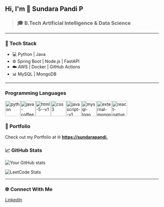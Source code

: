 ## Hi, I'm 👋 Sundara Pandi P

> ### 🎓 B.Tech Artificial Intelligence & Data Science 


---

### 🚀 Tech Stack
- 💻 Python | Java
- ⚙️ Spring Boot | Node.js | FastAPI
- ☁️ AWS | Docker | GitHub Actions
- 📊 MySQL | MongoDB

---

### Programming Languages
<img width="50" height="50" src="https://img.icons8.com/fluency/100/python.png" alt="python"/><img width="50" height="50" src="https://img.icons8.com/color/48/java-coffee-cup-logo--v1.png" alt="java-coffee-cup-logo--v1"/><img width="50" height="50" src="https://img.icons8.com/color/48/html-5--v1.png" alt="html-5--v1"/><img width="50" height="50" src="https://img.icons8.com/color/48/css3.png" alt="css3"/><img width="50" height="50" src="https://img.icons8.com/color/48/javascript--v1.png" alt="javascript--v1"/><img width="50" height="50" src="https://img.icons8.com/color/48/mysql-logo.png" alt="mysql-logo"/><img width="50" height="50" src="https://img.icons8.com/external-tal-revivo-shadow-tal-revivo/24/external-mongodb-a-cross-platform-document-oriented-database-program-logo-shadow-tal-revivo.png" alt="external-mongodb-a-cross-platform-document-oriented-database-program-logo-shadow-tal-revivo"/><img width="50" height="50" src="https://img.icons8.com/color/48/react-native.png" alt="react-native"/>




### 🎯 Portfolio

Check out my Portfolio at
🌐 **[https://sundarapandi.](https://sundarapandip.netlify.app/)**  

### 📈 GitHub Stats
![Your GitHub stats](https://github-readme-stats.vercel.app/api?username=Sundarapandi531&show_icons=true&theme=radical)

![LeetCode Stats](https://leetcard.jacoblin.cool/SundaraPandiP2005?theme=radical&font=Boogaloo)

---

### 🌐 Connect With Me
[LinkedIn](https://www.linkedin.com/in/sundara-pandi-p-557a87295/) 
